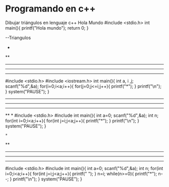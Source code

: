Programando en c++
==================

Dibujar triángulos en lenguaje c++
Hola Mundo
#include <stdio.h>
int main(){
    printf("Hola mundo");
    return 0;
}


--Triangulos

*
**
***
****
*****
#include <stdio.h>
#include <iostream.h>
int main(){
    int a, i ,j;
    scanf("%d",&a);
    for(i=0;i<a;i++){
                     for(j=0;j<=i;j++){
                                       printf("*");
                                       }
                                       printf("\n");
                     }
                     system("PAUSE");
    }
    
    
*****
****
***
**
*
#include <stdio.h>
#include <iostream>
int main(){
    int a=0;
    scanf("%d",&a);
    int n;
    for(int i=0;i<a;i++){
            for(int j=i;j<a;j++){
                    printf("*");
                    }
                    printf("\n");
                    }
                    system("PAUSE");
    }
    
    
    *
   **
  ***
 ****
*****
#include <stdio.h>
#include<iostream>
int main(){
    int a=0;
    scanf("%d",&a);
    int n;
    for(int i=0;i<a;i++){
            for(int j=i;j<a;j++){
                    printf(" "); 
                    }
                    n=i;
                    while(n>=0){
                                printf("*");
                                n--;
                                }
                                printf("\n");
                    }
                    system("PAUSE");
    } 
